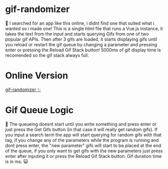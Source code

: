# gif-randomizer
:hammer: I searched for an app like this online, i didnt find one that suited what i wanted so i made one!
This is a single html file that runs a Vue.js instance, it takes the text from the input and starts querying Gifs from one of two popular gif APIs. Then after 3 gifs are loaded, it starts displaying gifs until you reload or restart the gif queue by changing a parameter and pressing enter or pressing the Reload Gif Stack button! 5000ms of gif display time is recomended so the gif stack always full.

# Online Version
[gif-randomizer :sparkles: ](https://gif-randomizer.web.app)

# Gif Queue Logic
📖 The queueing doesnt start until you write something and press enter or just press the Get Gifs button (in that case it will really get random gifs).
If you input a search term the app will start querying for random gifs with that tag, if you change any of the parameters while the program is running and dont press enter, the "new parameter" gifs will start to be placed at the end of the queue, if you only want to get gifs with the new parameters just press enter after inputing it or press the Reload Gif Stack button. Gif duration time is in ms. 😺
